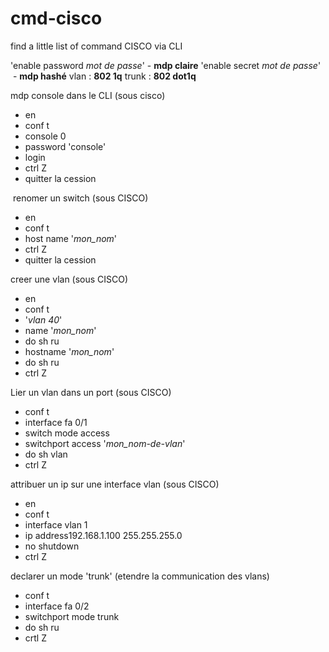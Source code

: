 # cmd-cisco
find a little list of command CISCO via CLI 

'enable password _mot de passe_' - __mdp claire__
'enable secret _mot de passe_'  - __mdp hashé__
vlan : __802 1q__
trunk : __802 dot1q__

mdp console dans le CLI (sous cisco)
* en
* conf t
* console 0
* password 'console'
* login
* ctrl Z
* quitter la cession

 renomer un switch (sous CISCO)
* en
* conf t
* host name '_mon_nom_'
* ctrl Z
* quitter la cession

creer une vlan (sous CISCO)
* en
* conf t
* '_vlan 40_'
* name '_mon_nom_'
* do sh ru
* hostname '_mon_nom_'
* do sh ru
* ctrl Z

Lier un vlan dans un port (sous CISCO)
* conf t
* interface fa 0/1
* switch mode access
* switchport access '_mon_nom-de-vlan_'
* do sh vlan
* ctrl Z

attribuer un ip sur une interface vlan (sous CISCO)
* en
* conf t
* interface vlan 1
* ip address192.168.1.100 255.255.255.0
* no shutdown
* ctrl Z

declarer un mode 'trunk' (etendre la communication des vlans)
* conf t
* interface fa 0/2
* switchport mode trunk
* do sh ru
* crtl Z













